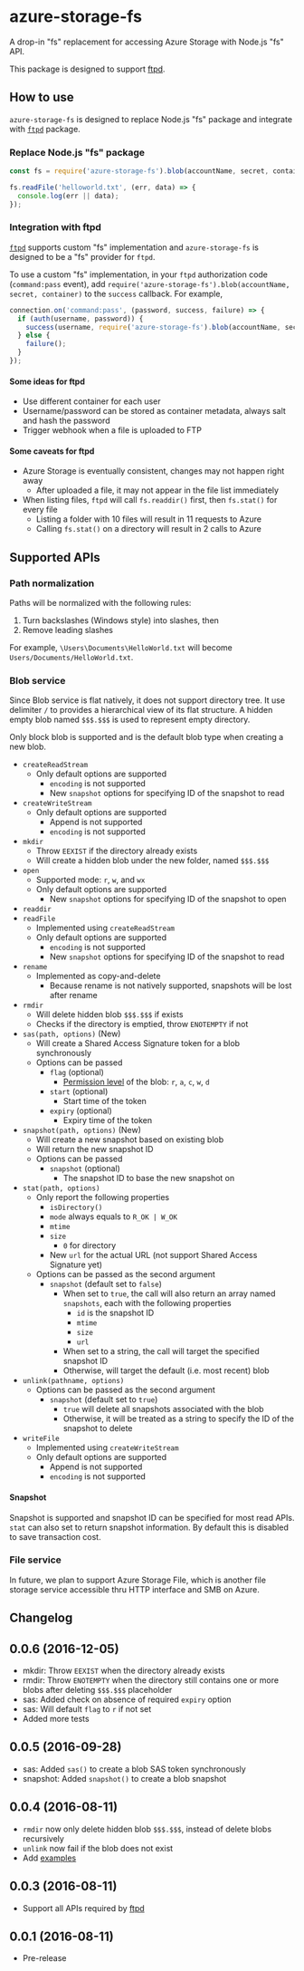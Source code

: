 azure-storage-fs
================

A drop-in "fs" replacement for accessing Azure Storage with Node.js "fs" API.

This package is designed to support [ftpd](https://www.npmjs.com/package/ftpd).

## How to use

`azure-storage-fs` is designed to replace Node.js "fs" package and integrate with [`ftpd`](https://www.npmjs.com/package/ftpd) package.

### Replace Node.js "fs" package

```js
const fs = require('azure-storage-fs').blob(accountName, secret, container);

fs.readFile('helloworld.txt', (err, data) => {
  console.log(err || data);
});
```

### Integration with ftpd

[`ftpd`](https://www.npmjs.com/package/ftpd) supports custom "fs" implementation and `azure-storage-fs` is designed to be a "fs" provider for `ftpd`.

To use a custom "fs" implementation, in your `ftpd` authorization code (`command:pass` event), add `require('azure-storage-fs').blob(accountName, secret, container)` to the `success` callback. For example,

```js
connection.on('command:pass', (password, success, failure) => {
  if (auth(username, password)) {
    success(username, require('azure-storage-fs').blob(accountName, secret, container));
  } else {
    failure();
  }
});
```

#### Some ideas for ftpd

* Use different container for each user
* Username/password can be stored as container metadata, always salt and hash the password
* Trigger webhook when a file is uploaded to FTP

#### Some caveats for ftpd

* Azure Storage is eventually consistent, changes may not happen right away
  * After uploaded a file, it may not appear in the file list immediately
* When listing files, `ftpd` will call `fs.readdir()` first, then `fs.stat()` for every file
  * Listing a folder with 10 files will result in 11 requests to Azure
  * Calling `fs.stat()` on a directory will result in 2 calls to Azure

## Supported APIs

### Path normalization

Paths will be normalized with the following rules:

1. Turn backslashes (Windows style) into slashes, then
2. Remove leading slashes

For example, `\Users\Documents\HelloWorld.txt` will become `Users/Documents/HelloWorld.txt`.

### Blob service

Since Blob service is flat natively, it does not support directory tree. It use delimiter `/` to provides a hierarchical view of its flat structure. A hidden empty blob named `$$$.$$$` is used to represent empty directory.

Only block blob is supported and is the default blob type when creating a new blob.

* `createReadStream`
  * Only default options are supported
    * `encoding` is not supported
    * New `snapshot` options for specifying ID of the snapshot to read
* `createWriteStream`
  * Only default options are supported
    * Append is not supported
    * `encoding` is not supported
* `mkdir`
  * Throw `EEXIST` if the directory already exists
  * Will create a hidden blob under the new folder, named `$$$.$$$`
* `open`
  * Supported mode: `r`, `w`, and `wx`
  * Only default options are supported
    * New `snapshot` options for specifying ID of the snapshot to open
* `readdir`
* `readFile`
  * Implemented using `createReadStream`
  * Only default options are supported
    * `encoding` is not supported
    * New `snapshot` options for specifying ID of the snapshot to read
* `rename`
  * Implemented as copy-and-delete
    * Because rename is not natively supported, snapshots will be lost after rename
* `rmdir`
  * Will delete hidden blob `$$$.$$$` if exists
  * Checks if the directory is emptied, throw `ENOTEMPTY` if not
* `sas(path, options)` (New)
  * Will create a Shared Access Signature token for a blob synchronously
  * Options can be passed
    * `flag` (optional)
      * [Permission level](https://msdn.microsoft.com/library/dn140255.aspx) of the blob: `r`, `a`, `c`, `w`, `d`
    * `start` (optional)
      * Start time of the token
    * `expiry` (optional)
      * Expiry time of the token
* `snapshot(path, options)` (New)
  * Will create a new snapshot based on existing blob
  * Will return the new snapshot ID
  * Options can be passed
    * `snapshot` (optional)
      * The snapshot ID to base the new snapshot on
* `stat(path, options)`
  * Only report the following properties
    * `isDirectory()`
    * `mode` always equals to `R_OK | W_OK`
    * `mtime`
    * `size`
      * `0` for directory
    * New `url` for the actual URL (not support Shared Access Signature yet)
  * Options can be passed as the second argument
    * `snapshot` (default set to `false`)
      * When set to `true`, the call will also return an array named `snapshots`, each with the following properties
        * `id` is the snapshot ID
        * `mtime`
        * `size`
        * `url`
      * When set to a string, the call will target the specified snapshot ID
      * Otherwise, will target the default (i.e. most recent) blob
* `unlink(pathname, options)`
  * Options can be passed as the second argument
    * `snapshot` (default set to `true`)
      * `true` will delete all snapshots associated with the blob
      * Otherwise, it will be treated as a string to specify the ID of the snapshot to delete
* `writeFile`
  * Implemented using `createWriteStream`
  * Only default options are supported
    * Append is not supported
    * `encoding` is not supported

#### Snapshot

Snapshot is supported and snapshot ID can be specified for most read APIs. `stat` can also set to return snapshot information. By default this is disabled to save transaction cost.

### File service

In future, we plan to support Azure Storage File, which is another file storage service accessible thru HTTP interface and SMB on Azure.

## Changelog

0.0.6 (2016-12-05)
---

* mkdir: Throw `EEXIST` when the directory already exists
* rmdir: Throw `ENOTEMPTY` when the directory still contains one or more blobs after deleting `$$$.$$$` placeholder
* sas: Added check on absence of required `expiry` option
* sas: Will default `flag` to `r` if not set
* Added more tests

0.0.5 (2016-09-28)
---

* sas: Added `sas()` to create a blob SAS token synchronously
* snapshot: Added `snapshot()` to create a blob snapshot

0.0.4 (2016-08-11)
---

* `rmdir` now only delete hidden blob `$$$.$$$`, instead of delete blobs recursively
* `unlink` now fail if the blob does not exist
* Add [examples](examples)

0.0.3 (2016-08-11)
---

* Support all APIs required by [ftpd](https://www.npmjs.com/package/ftpd)

0.0.1 (2016-08-11)
---

* Pre-release

